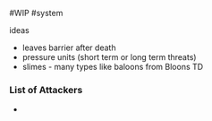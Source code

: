 #WIP 
#system 

ideas
- leaves barrier after death
- pressure units (short term or long term threats)
- slimes - many types like baloons from Bloons TD

### List of Attackers
- 